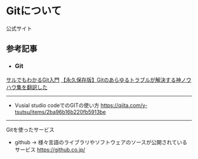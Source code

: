 # Gitについて

公式サイト
## 参考記事






- ### Git
[サルでもわかるGit入門](https://backlog.com/ja/git-tutorial/)
[【永久保存版】Gitのあらゆるトラブルが解決する神ノウハウ集を翻訳した](https://blog.labot.jp/entry/2019/07/01/183204)

---

- Vusial studio codeでのGITの使い方
https://qiita.com/y-tsutsu/items/2ba96b16b220fb5913be

---

Gitを使ったサービス

- github → 様々言語のライブラリやソフトウェアのソースが公開されているサービス
https://github.co.jp/ 